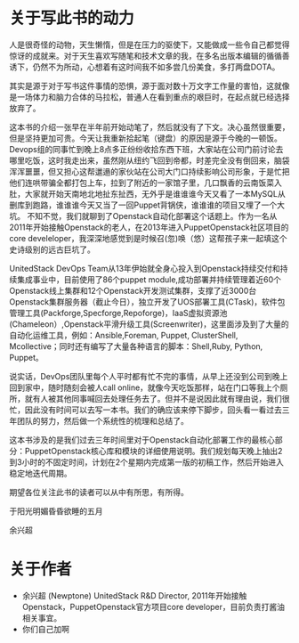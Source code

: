 关于写此书的动力
=======

人是很奇怪的动物，天生懒惰，但是在压力的驱使下，又能做成一些令自己都觉得惊讶的成就来。对于天生喜欢写随笔和技术文章的我，在多名出版本编辑的循循善诱下，仍然不为所动，心想着有这时间我不如多尝几份美食，多打两盘DOTA。

其实是源于对于写书这件事情的恐惧，源于面对数十万文字工作量的害怕，这就像是一场体力和脑力合体的马拉松，普通人在看到重点的艰巨时，在起点就已经选择放弃了。

这本书的介绍一张早在半年前开始动笔了，然后就没有了下文。决心虽然很重要，但是坚持更加可贵。今天让我重新拾起笔（键盘）的原因是源于今晚的一顿饭。Devops组的同事忙到晚上8点多正纷纷收拾东西下班，大家站在公司门前讨论去哪里吃饭，这时我走出来，虽然刚从纽约飞回到帝都，时差完全没有倒回来，脑袋浑浑噩噩，但又担心这帮邋遢的家伙站在公司大门口持续影响公司形象，于是忙把他们连哄带骗全都打包上车，拉到了附近的一家馆子里，几口飘香的云南饭菜入肚，大家就开始天南地北地扯东扯西，无外乎是谁谁谁今天又看了一本MySQL从删库到跑路，谁谁谁今天又当了一回Puppet背锅侠，谁谁谁的项目又埋了一个大坑。
    不知不觉，我们就聊到了Openstack自动化部署这个话题上。作为一名从2011年开始接触Openstack的老人，在2013年进入PuppetOpenstack社区项目的core develeloper，我深深地感觉到是时候召(忽)唤（悠）这帮孩子来一起填这个史诗级别的远古巨坑了。
    
UnitedStack DevOps Team从13年伊始就全身心投入到Openstack持续交付和持续集成事业中，目前使用了86个puppet module,成功部署并持续管理着近60个Openstack线上集群和12个Openstack开发测试集群，支撑了近3000台Openstack集群服务器（截止今日），独立开发了UOS部署工具(CTask)，软件包管理工具(Packforge,Specforge,Repoforge)，IaaS虚拟资源池(Chameleon）,Openstack平滑升级工具(Screenwriter)，这里面涉及到了大量的自动化运维工具，例如：Ansible,Foreman, Puppet, ClusterShell, Mcollective；同时还有编写了大量各种语言的脚本：Shell,Ruby, Python, Puppet。

说实话，DevOps团队里每个人平时都有忙不完的事情，从早上还没到公司到晚上回到家中，随时随刻会被人call online，就像今天吃饭那样，站在门口等我上个厕所，就有人被其他同事喊回去处理任务去了。但并不是说因此就有理由说，我们很忙，因此没有时间可以去写一本书。我们的确应该来停下脚步，回头看一看过去三年团队的努力，然后做一个系统性的梳理和总结了。

这本书涉及的是我们过去三年时间里对于Openstack自动化部署工作的最核心部分：PuppetOpenstack核心库和模块的详细使用说明。我们规划每天晚上抽出2到3小时的不固定时间，计划在2个星期内完成第一版的初稿工作，然后开始进入稳定地迭代周期。

期望各位关注此书的读者可以从中有所思，有所得。
    
    
    
于阳光明媚昏昏欲睡的五月
    
余兴超


关于作者
=======
* 余兴超 (Newptone)  UnitedStack R&D Director, 2011年开始接触Openstack，PuppetOpenstack官方项目core developer，目前负责打酱油相关事宜。
* 你们自己加啊